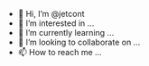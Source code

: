 - 👋 Hi, I’m @jetcont
- 👀 I’m interested in ...
- 🌱 I’m currently learning ...
- 💞️ I’m looking to collaborate on ...
- 📫 How to reach me ...

<!---
jetcont/jetcont is a ✨ special ✨ repository because its `README.md` (this file) appears on your GitHub profile.
You can click the Preview link to take a look at your changes. contact me for business i'm online 24/7
--->
